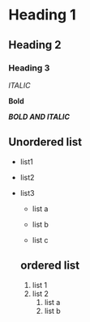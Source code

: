 # Heading 1
## Heading 2
### Heading 3

*ITALIC*

**Bold**

***BOLD AND ITALIC***

## Unordered list


* list1

* list2

* list3

  * list a
  
  * list b
  
  * list c
  ## ordered list
  1. list 1
  1. list 2
     1. list a
     1. list b

  
